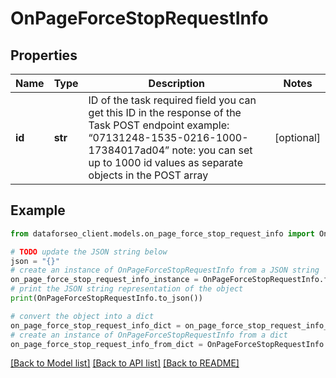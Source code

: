 # OnPageForceStopRequestInfo


## Properties

Name | Type | Description | Notes
------------ | ------------- | ------------- | -------------
**id** | **str** | ID of the task required field you can get this ID in the response of the Task POST endpoint example: “07131248-1535-0216-1000-17384017ad04” note: you can set up to 1000 id values as separate objects in the POST array | [optional] 

## Example

```python
from dataforseo_client.models.on_page_force_stop_request_info import OnPageForceStopRequestInfo

# TODO update the JSON string below
json = "{}"
# create an instance of OnPageForceStopRequestInfo from a JSON string
on_page_force_stop_request_info_instance = OnPageForceStopRequestInfo.from_json(json)
# print the JSON string representation of the object
print(OnPageForceStopRequestInfo.to_json())

# convert the object into a dict
on_page_force_stop_request_info_dict = on_page_force_stop_request_info_instance.to_dict()
# create an instance of OnPageForceStopRequestInfo from a dict
on_page_force_stop_request_info_from_dict = OnPageForceStopRequestInfo.from_dict(on_page_force_stop_request_info_dict)
```
[[Back to Model list]](../README.md#documentation-for-models) [[Back to API list]](../README.md#documentation-for-api-endpoints) [[Back to README]](../README.md)


